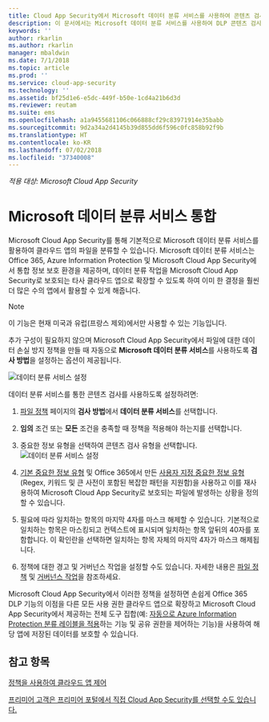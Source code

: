 ```yaml
---
title: Cloud App Security에서 Microsoft 데이터 분류 서비스를 사용하여 콘텐츠 검사를 수행하는 방법 | Microsoft Docs
description: 이 문서에서는 Microsoft 데이터 분류 서비스를 사용하여 DLP 콘텐츠 검사를 수행할 때 Cloud App Security에서 수행하는 프로세스를 설명합니다.
keywords: ''
author: rkarlin
ms.author: rkarlin
manager: mbaldwin
ms.date: 7/1/2018
ms.topic: article
ms.prod: ''
ms.service: cloud-app-security
ms.technology: ''
ms.assetid: bf25d1e6-e5dc-449f-b50e-1cd4a21b6d3d
ms.reviewer: reutam
ms.suite: ems
ms.openlocfilehash: a1a9455681106c066888cf29c83971914e35babb
ms.sourcegitcommit: 9d2a34a2d4145b39d855dd6f596c0fc858b92f9b
ms.translationtype: HT
ms.contentlocale: ko-KR
ms.lasthandoff: 07/02/2018
ms.locfileid: "37340008"
---
```

*적용 대상: Microsoft Cloud App Security*



# <a name="microsoft-data-classification-services-integration"></a>Microsoft 데이터 분류 서비스 통합

Microsoft Cloud App Security를 통해 기본적으로 Microsoft 데이터 분류 서비스를 활용하여 클라우드 앱의 파일을 분류할 수 있습니다.
Microsoft 데이터 분류 서비스는 Office 365, Azure Information Protection 및 Microsoft Cloud App Security에서 통합 정보 보호 환경을 제공하며, 데이터 분류 작업을 Microsoft Cloud App Security로 보호되는 타사 클라우드 앱으로 확장할 수 있도록 하여 이미 한 결정을 훨씬 더 많은 수의 앱에서 활용할 수 있게 해줍니다.

>[!NOTE]
> 이 기능은 현재 미국과 유럽(프랑스 제외)에서만 사용할 수 있는 기능입니다.

추가 구성이 필요하지 않으며 Microsoft Cloud App Security에서 파일에 대한 데이터 손실 방지 정책을 만들 때 자동으로 **Microsoft 데이터 분류 서비스**를 사용하도록 **검사 방법**을 설정하는 옵션이 제공됩니다.

![데이터 분류 서비스 설정](./media/dcs-enable.png)

데이터 분류 서비스를 통한 콘텐츠 검사를 사용하도록 설정하려면:

1. [파일 정책](data-protection-policies.md) 페이지의 **검사 방법**에서 **데이터 분류 서비스**를 선택합니다.
2. **임의** 조건 또는 **모든** 조건을 충족할 때 정책을 적용해야 하는지를 선택합니다.
3. 중요한 정보 유형을 선택하여 콘텐츠 검사 유형을 선택합니다.
 ![데이터 분류 서비스 설정](./media/dcs-sensitive-information-type.png)

5. [기본 중요한 정보 유형](https://support.office.com/article/what-the-sensitive-information-types-look-for-fd505979-76be-4d9f-b459-abef3fc9e86b) 및 Office 365에서 만든 [사용자 지정 중요한 정보 유형](https://support.office.com/article/create-a-custom-sensitive-information-type-82c382a5-b6db-44fd-995d-b333b3c7fc30)(Regex, 키워드 및 큰 사전이 포함된 복잡한 패턴을 지원함)을 사용하고 이를 재사용하여 Microsoft Cloud App Security로 보호되는 파일에 발생하는 상황을 정의할 수 있습니다.

6. 필요에 따라 일치하는 항목의 마지막 4자를 마스크 해제할 수 있습니다. 기본적으로 일치하는 항목은 마스킹되고 컨텍스트에 표시되며 일치하는 항목 앞뒤의 40자를 포함합니다. 이 확인란을 선택하면 일치하는 항목 자체의 마지막 4자가 마스크 해제됩니다.

7. 정책에 대한 경고 및 거버넌스 작업을 설정할 수도 있습니다. 자세한 내용은 [파일 정책](data-protection-policies.md) 및 [거버넌스 작업](governance-actions.md)을 참조하세요.

Microsoft Cloud App Security에서 이러한 정책을 설정하면 손쉽게 Office 365 DLP 기능의 이점을 다른 모든 사용 권한 클라우드 앱으로 확장하고 Microsoft Cloud App Security에서 제공하는 전체 도구 집합(예: [자동으로 Azure Information Protection 분류 레이블을 적용](azip-integration.md)하는 기능 및 공유 권한을 제어하는 기능)을 사용하여 해당 앱에 저장된 데이터를 보호할 수 있습니다.



## <a name="see-also"></a>참고 항목  
[정책을 사용하여 클라우드 앱 제어](control-cloud-apps-with-policies.md)   

[프리미어 고객은 프리미어 포털에서 직접 Cloud App Security를 선택할 수도 있습니다.](https://premier.microsoft.com/)  
  